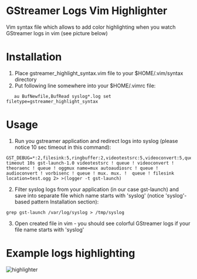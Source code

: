 GStreamer Logs Vim Highlighter
========

Vim syntax file which allows to add color highlighting when you watch GStreamer
logs in vim (see picture below)

Installation
========
   1. Place gstreamer_highlight_syntax.vim file to your $HOME/.vim/syntax directory
   2. Put following line somewhere into your $HOME/.vimrc file: 
   ```
      au BufNewfile,BufRead syslog*.log set filetype=gstreamer_highlight_syntax
   ```

Usage
========
1. Run you gstreamer application and redirect logs into syslog (please notice 10 sec timeout in this command):
```
GST_DEBUG=*:2,filesink:5,ringbuffer:2,videotestsrc:5,videoconvert:5,queue:5,theoraenc:5,oggmux:5 timeout 10s gst-launch-1.0 videotestsrc ! queue ! videoconvert ! theoraenc ! queue ! oggmux name=mux autoaudiosrc ! queue ! audioconvert ! vorbisenc ! queue ! mux. mux. !  queue ! filesink location=test.ogg 2> >(logger -t gst-launch)

```
2. Filter syslog logs from your application (in our case gst-launch) and save
   into separate file which name starts with 'syslog' (notice 'syslog'-based pattern Installation section):
```
grep gst-launch /var/log/syslog > /tmp/syslog
```
3. Open created file in vim - you should see colorful GStreamer logs if your
   file name starts with 'syslog'

Example logs highlighting
=========
![highlighter](https://raw.githubusercontent.com/xmementoit/gstreamerLogsHighlighter/master/gstreamerVimHighlight.png)
